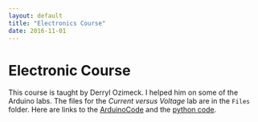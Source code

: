 ```yaml
---
layout: default
title: "Electronics Course"
date: 2016-11-01
---
```


# Electronic Course
This course is taught by Derryl Ozimeck. I helped him on some of the Arduino labs. The files for the *Current versus Voltage* lab are in the `Files` folder. Here are links to the [ArduinoCode](Files/ArduinoCode.zip) and the [python code](Files/readIV.zip).
